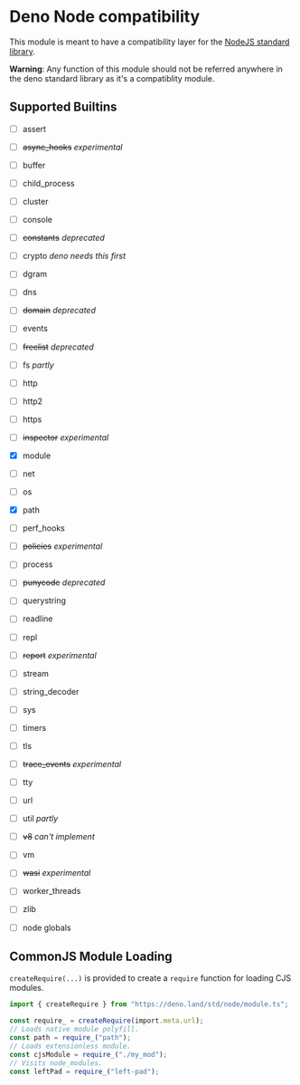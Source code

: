 # Deno Node compatibility

This module is meant to have a compatibility layer for the
[NodeJS standard library](https://nodejs.org/docs/latest-v12.x/api/).

**Warning**: Any function of this module should not be referred anywhere in the
deno standard library as it's a compatiblity module.

## Supported Builtins

- [ ] assert
- [ ] ~~async_hooks~~ _experimental_
- [ ] buffer
- [ ] child_process
- [ ] cluster
- [ ] console
- [ ] ~~constants~~ _deprecated_
- [ ] crypto _deno needs this first_
- [ ] dgram
- [ ] dns
- [ ] ~~domain~~ _deprecated_
- [ ] events
- [ ] ~~freelist~~ _deprecated_
- [ ] fs _partly_
- [ ] http
- [ ] http2
- [ ] https
- [ ] ~~inspector~~ _experimental_
- [x] module
- [ ] net
- [ ] os
- [x] path
- [ ] perf_hooks
- [ ] ~~policies~~ _experimental_
- [ ] process
- [ ] ~~punycode~~ _deprecated_
- [ ] querystring
- [ ] readline
- [ ] repl
- [ ] ~~report~~ _experimental_
- [ ] stream
- [ ] string_decoder
- [ ] sys
- [ ] timers
- [ ] tls
- [ ] ~~trace_events~~ _experimental_
- [ ] tty
- [ ] url
- [ ] util _partly_
- [ ] ~~v8~~ _can't implement_
- [ ] vm
- [ ] ~~wasi~~ _experimental_
- [ ] worker_threads
- [ ] zlib

- [ ] node globals

## CommonJS Module Loading

`createRequire(...)` is provided to create a `require` function for loading CJS
modules.

```ts
import { createRequire } from "https://deno.land/std/node/module.ts";

const require_ = createRequire(import.meta.url);
// Loads native module polyfill.
const path = require_("path");
// Loads extensionless module.
const cjsModule = require_("./my_mod");
// Visits node_modules.
const leftPad = require_("left-pad");
```
